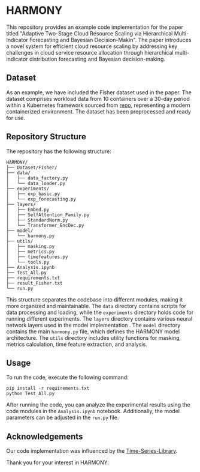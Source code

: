 # HARMONY

This repository provides an example code implementation for the paper titled "Adaptive Two-Stage Cloud Resource Scaling via
Hierarchical Multi-Indicator Forecasting and Bayesian Decision-Makin". The paper introduces a novel system for efficient cloud resource scaling by addressing key challenges in cloud service resource allocation through hierarchical multi-indicator distribution forecasting and Bayesian decision-making.

## Dataset

As an example, we have included the Fisher dataset used in the paper. The dataset comprises workload data from 10 containers over a 30-day period within a Kubernetes framework sourced from [repo](https://github.com/chrisliu1995/Fisher-model/tree/master), representing a modern containerized environment. The dataset has been preprocessed and ready for use.

## Repository Structure

The repository has the following structure:

```
HARMONY/
├── Dataset/Fisher/
├── data/
│   ├── data_factory.py
│   └── data_loader.py
├── experiments/
│   ├── exp_basic.py
│   └── exp_forecasting.py
├── layers/
│   ├── Embed.py
│   ├── SelfAttention_Family.py
│   ├── StandardNorm.py
│   └── Transformer_EncDec.py
├── model/
│   └── harmony.py
├── utils/
│   ├── masking.py
│   ├── metrics.py
│   ├── timefeatures.py
│   └── tools.py
├── Analysis.ipynb
├── Test_All.py
├── requirements.txt
├── result_Fisher.txt
└── run.py
```

This structure separates the codebase into different modules, making it more organized and maintainable. The `data` directory contains scripts for data processing and loading, while the `experiments` directory holds code for running different experiments. The `layers` directory contains various neural network layers used in the model implementation . The `model` directory contains the main `harmony.py` file, which defines the HARMONY model architecture. The `utils` directory includes utility functions for masking, metrics calculation, time feature extraction, and analysis.

## Usage

To run the code, execute the following command:

```
pip install -r requirements.txt
python Test_All.py
```

After running the code, you can analyze the experimental results using the code modules in the `Analysis.ipynb` notebook. Additionally, the model parameters can be adjusted in the `run.py` file.

## Acknowledgements

Our code implementation was influenced by the [Time-Series-Library](https://github.com/thuml/Time-Series-Library).

Thank you for your interest in HARMONY.
